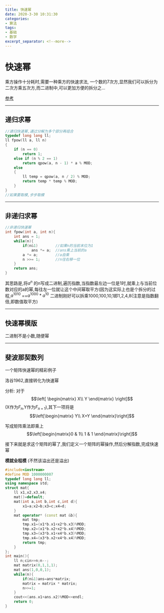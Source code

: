 ```yaml
---
title: 快速幂
date: 2020-3-30 10:31:30
categories:
- 算法
tags:
- 基础
- 数学
excerpt_separator: <!--more-->
---
```


# 快速幂

乘方操作十分耗时,需要一种乘方的快速求法,
一个数的7次方,显然我们可以拆分为二次方乘五次方,而二进制中,可以更加方便的拆分之...
<!--more-->
[参考](https://zhuanlan.zhihu.com/p/95902286)

-----

## 递归求幂

```cpp
//递归快速幂,通过分解为多个部分再组合
typedef long long ll;
ll fpow(ll a, ll n)
{
    if (n == 0)
        return 1;
    else if (n % 2 == 1)
        return qpow(a, n - 1) * a % MOD;
    else
    {
        ll temp = qpow(a, n / 2) % MOD;
        return temp * temp % MOD;
    }
}
//如果要取模,步步取模
```

------

## 非递归求幂

```cpp
//非递归快速幂
int fpow(int a, int n){
    int ans = 1;
    while(n){
        if(n&1)        //如果n的当前末位为1
            ans *= a;  //ans乘上当前的a
        a *= a;        //a自乘
        n >>= 1;       //n往右移一位
    }
    return ans;
}

```

其思路是,将$a^n$ 的n写成二进制,遍历指数,当指数最左边一位是1时,就乘上与当前位数对应的a的幂,每往左一位就让这个中间幂取平方(因为这实际上也是个拆分的过程,$a^{1010}$ ==$a^{1000}*a^{10}$  二进制刚好可以拆乘1000,100,10,1即1,2,4,8(注意是指数翻倍,即数值取平方)

-----

## 快速幂模版

二进制不是小数,随便幂

------

## 斐波那契数列

一个矩阵快速幂的精彩例子

洛谷1962,直接转化为快速幂

分析: 对于 $$\left[ \begin{matrix} X\\ Y \end{matrix} \right]$$
(X作为$F_n$,Y作为$F_{n+1}$),其下一项将是$$\left[\begin{matrix} Y\\ X+Y \end{matrix}\right]$$

写成矩阵乘法即乘上$$\left[\begin{matrix}0 & 1\\ 1 & 1 \end{matrix}\right]$$

接下来就是求这个矩阵的幂了,我们定义一个矩阵的幂操作,然后分解指数,完成快速幂

**模就全程模** (不然该溢出还是溢出)

```cpp
#include<iostream>
#define MOD 1000000007
typedef long long ll;
using namespace std;
struct mat{
    ll x1,x2,x3,x4;
    mat()=default;
    mat(int a,int b,int c,int d){
        x1=a;x2=b;x3=c;x4=d;
    }
    mat operator* (const mat &b){
        mat tmp;
        tmp.x1=(x1*b.x1+x2*b.x3)%MOD;
        tmp.x2=(x1*b.x2+x2*b.x4)%MOD;
        tmp.x3=(x3*b.x1+x4*b.x3)%MOD;
        tmp.x4=(x3*b.x2+x4*b.x4)%MOD;
        return tmp;
    }
};
int main(){
    ll n;cin>>n;n--;
    mat matrix(0,1,1,1);
    mat ans(1,0,0,1);
    while(n){
        if(n&1)ans=ans*matrix;
        matrix = matrix * matrix;
        n>>=1;
    }
    cout<<(ans.x1+ans.x2)%MOD<<endl;
    return 0;
}

```

